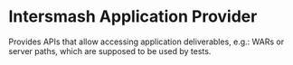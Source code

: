 # Intersmash Application Provider

Provides APIs that allow accessing application deliverables, e.g.: WARs or server paths, which are supposed to be used 
by tests.